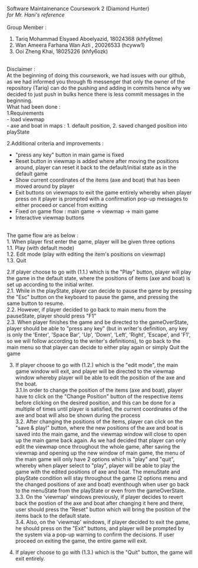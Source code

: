 Software Maintainenance Coursework 2 (Diamond Hunter) </br>
_for Mr. Hani's reference_</br>
</br>
Group Member :
1. Tariq Mohammad Elsyaed Aboelyazid, 18024368 (khfy6tme)
2. Wan Ameera Farhana Wan Azli , 20026533 (hcyww1)
3. Ooi Zheng Khai, 18025226 (khfy6ozk)
</br>
Disclaimer : </br>
At the beginning of doing this coursework, we had issues with our github, as we had informed you through fb messenger that only the owner of the repository (Tariq) can do the pushing and adding in commits hence why we decided to just push in bulks hence there is less commit messages in the beginning.  
</br>
What had been done : </br>
1.Requirements </br>
 - load viewmap </br>
 - axe and boat in maps : 1. default position, 2. saved changed position into playState </br>

2.Additional criteria and improvements : </br>
 - "press any key" button in main game is fixed </br>
 - Reset button in viewmap is added where after moving the positions around, player can reset it back to the default/initial state as in the default game </br>
 - Show current coordinates of the items (axe and boat) that has been moved around by player </br>
 - Exit buttons on viewmaps to exit the game entirely whereby when player press on it player is prompted with a confirmation pop-up messages to either proceed or cancel from exitting </br>
 - Fixed on game flow : main game -> viewmap -> main game </br>
 - Interactive viewmap buttons </br>
</br>
The game flow are as below : </br>
1. When player first enter the game, player will be given three options </br>
 1.1. Play (with default mode) </br>
 1.2. Edit mode (play with editing the item's positions on viewmap) </br>
 1.3. Quit </br>

2.If player choose to go with (1.1.) which is the "Play" button, player will play the game in the default state, where the positions of items (axe and boat) is set up according to the initial writer. </br>
 2.1. While in the playState, player can decide to pause the game by pressing the "Esc" button on the keyboard to pause the game, and pressing the same button to resume. </br>
 2.2. However, if player decided to go back to main menu from the pauseState, player should press "F1" </br>
 2.3. When player finishes the game and be directed to the gameOverState, player should be able to "press any key" (but in writer's definition, any key is only the 'Enter', 'Space Bar', 'Up', 'Down', 'Left', 'Right', 'Escape', and 'F1', so we will follow according to the writer's definitions), to go back to the main menu so that player can decide to either play again or simply Quit the game </br>
	
3. If player choose to go with (1.2.) which is the "edit mode", the main game window will exit, and player will be directed to the viewmap window whereby player will be able to edit the position of the axe and the boat. </br>
 3.1.In order to change the position of the items (axe and boat), player have to click on the "Change Position" button of the respective items before clicking on the desired position, and this can be done for a multiple of times until player is satisfied, the current coordinates of the axe and boat will also be shown during the process </br>
 3.2.  After changing the positions of the items, player can click on the "save & play!" button, where the new positions of the axe and boat is saved into the main game, and the viewmap window will close to open up the main game back again. As we had decided that player can only edit the viewmap once throughout the whole game, after saving the viewmap and opening up the new window of main game, the menu of the main game will only have 2 options which is "play" and "quit", whereby when player select to "play", player will be able to play the game with the edited positions of axe and boat. The menuState and playState condition will stay throughout the game (2 options menu and the changed positions of axe and boat) eventhough when user go back 	to the menuState from the playState or even from the gameOverState. </br>
 3.3.  On the 'viewmap' windows previously, if player decides to revert back the postion of the axe and boat after changing it here and there, user should press the "Reset" button which will bring the position of the items back to the default state.</br>
 3.4.  Also, on the 'viewmap' windows, if player decided to exit the game, he should press on the "Exit" buttons, and player will be prompted by the system via a pop-up warning to confirm the decisions. If user proceed on exiting the game, the entire game will exit. </br>

4. If player choose to go with (1.3.) which is the "Quit" button, the game will exit entirely. </br>


